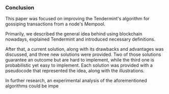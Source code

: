 ### Conclusion

This paper was focused on improving the Tendermint's algorithm for gossiping transactions from a node's Mempool.

Primarily, we described the general idea behind using blockchain nowadays, explained Tendermint and introduced necessary definitions.

After that, a current solution, along with its drawbacks and advantages was discussed, and three new solutions were provided. Two of those solutions guarantee an outcome but are hard to implement, while the third one is probabilistic  yet easy to implement. Each solution was provided with a pseudocode that represented the idea, along with the illustrations.

In further research, an experimental analysis of the aforementioned algorithms could be impe 
<!--stackedit_data:
eyJoaXN0b3J5IjpbLTg4MzA5NjU1NSwtNTI4NTgxNDI0XX0=
-->